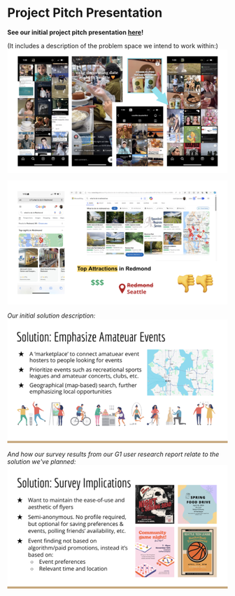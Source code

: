 # Project Pitch Presentation

**See our initial project pitch presentation [here](https://docs.google.com/presentation/d/1ZOk7ht56aeysyVJuvruMVCC8FT6mUeCVo-j48774ou0/edit?usp=sharing)!**

(It includes a description of the problem space we intend to work within:)
![Collage of screenshots of instagram feeds with very little event related content.](blog-imgs/ig-prob-space.png)

![Collage of screenshots of google search results and icons indicating negative factors (cost, only "top attractions", wrong location).](blog-imgs/google-prob-space.png)


*Our initial solution description:*
![Collage of screenshots of instagram feeds with very little event related content.](blog-imgs/init-soln-desc.png)

*And how our survey results from our G1 user research report relate to the solution we've planned:*
![Collage of screenshots of instagram feeds with very little event related content.](blog-imgs/survey-impl-slide.png)